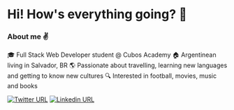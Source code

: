 # Hi! How's everything going? :wave:

### About me :v:

:mortar_board: Full Stack Web Developer student @ Cubos Academy
:house: Argentinean living in Salvador, BR
:earth_americas: Passionate about travelling, learning new languages and getting to know new cultures
:mag: Interested in football, movies, music and books

[![Twitter URL](https://img.shields.io/twitter/url?color=%231DA1F2&label=follow&logo=twitter&logoColor=%231DA1F2&style=flat-square&url=https%3A%2F%2Fwww.twitter.com%2Fuser%pablohildo)](https://twitter.com/PedroCicc)
[![Linkedin URL](https://img.shields.io/twitter/url?color=%230072b1&label=connect&logo=linkedin&logoColor=%230072b1&style=flat-square&url=https%3A%2F%2Fwww.linkedin.com%2Fin%2Fpablohildo%2F)](https://www.linkedin.com/in/pedrociccone/)